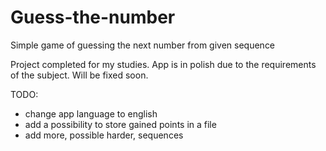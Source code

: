 # Guess-the-number
Simple game of guessing the next number from given sequence


Project completed for my studies. App is in polish due to the requirements of the subject. Will be fixed soon.

TODO:
- change app language to english
- add a possibility to store gained points in a file
- add more, possible harder, sequences

